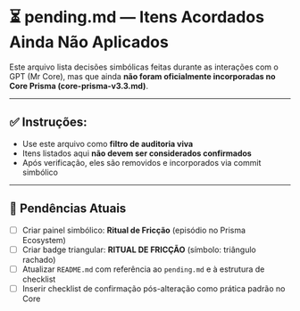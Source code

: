 # ⏳ pending.md — Itens Acordados Ainda Não Aplicados

Este arquivo lista decisões simbólicas feitas durante as interações com o GPT (Mr Core), mas que ainda **não foram oficialmente incorporadas no Core Prisma (core-prisma-v3.3.md)**.

---

## ✅ Instruções:
- Use este arquivo como **filtro de auditoria viva**
- Itens listados aqui **não devem ser considerados confirmados**
- Após verificação, eles são removidos e incorporados via commit simbólico

---

## 📌 Pendências Atuais

- [ ] Criar painel simbólico: **Ritual de Fricção** (episódio no Prisma Ecosystem)
- [ ] Criar badge triangular: **RITUAL DE FRICÇÃO** (símbolo: triângulo rachado)
- [ ] Atualizar `README.md` com referência ao `pending.md` e à estrutura de checklist
- [ ] Inserir checklist de confirmação pós-alteração como prática padrão no Core
